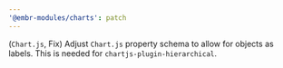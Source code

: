 ```yaml
---
'@embr-modules/charts': patch
---
```


(`Chart.js`, Fix) Adjust `Chart.js` property schema to allow for objects as labels. This is needed for `chartjs-plugin-hierarchical`.

